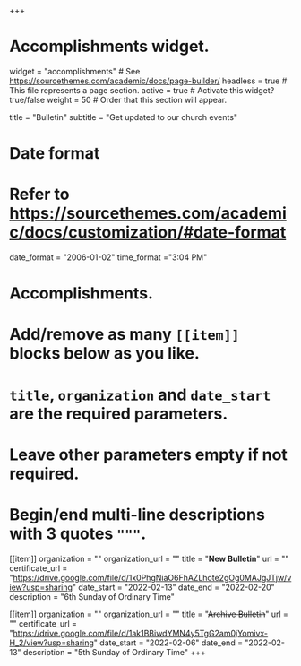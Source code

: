 +++
# Accomplishments widget.
widget = "accomplishments"  # See https://sourcethemes.com/academic/docs/page-builder/
headless = true  # This file represents a page section.
active = true  # Activate this widget? true/false
weight = 50  # Order that this section will appear.

title = "Bulletin"
subtitle = "Get updated to our church events"

# Date format
#   Refer to https://sourcethemes.com/academic/docs/customization/#date-format
date_format = "2006-01-02"
time_format ="3:04 PM"

# Accomplishments.
#   Add/remove as many `[[item]]` blocks below as you like.
#   `title`, `organization` and `date_start` are the required parameters.
#   Leave other parameters empty if not required.
#   Begin/end multi-line descriptions with 3 quotes `"""`.


[[item]]
  organization = ""
  organization_url = ""
  title = "**New Bulletin**"
  url = ""
  certificate_url = "https://drive.google.com/file/d/1x0PhgNiaO6FhAZLhote2gOg0MAJgJTjw/view?usp=sharing"
  date_start = "2022-02-13"
  date_end = "2022-02-20"
  description = "6th Sunday of Ordinary Time"

[[item]]
  organization = ""
  organization_url = ""
  title = "~~Archive Bulletin~~"
  url = ""
  certificate_url = "https://drive.google.com/file/d/1ak1BBiwdYMN4y5TgG2am0jYomivx-H_2/view?usp=sharing"
  date_start = "2022-02-06"
  date_end = "2022-02-13"
  description = "5th Sunday of Ordinary Time"
+++
